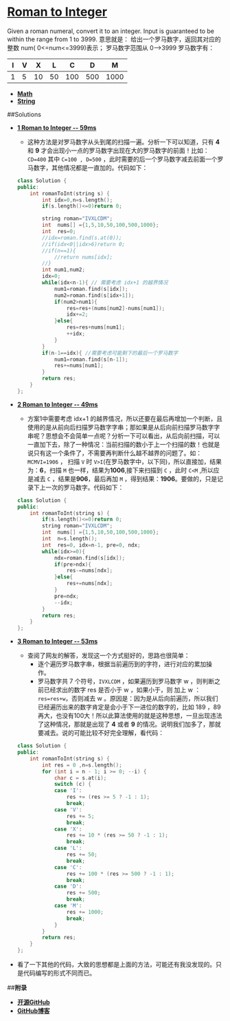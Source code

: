 # [Roman to Integer](https://leetcode.com/problems/integer-to-roman/)
Given a roman numeral, convert it to an integer.
Input is guaranteed to be within the range from 1 to 3999.
意思就是：
给出一个罗马数字，返回其对应的整数 num( 0<=num<=3999)表示；
罗马数字范围从 0-->3999 
罗马数字有：  

|I |V |X |L |C |D |M |   
|--|--|--|--|--|--|--|   
|1 |5 |10|50|100|500|1000|   
   
- **[Math](https://leetcode.com/tag/math/)** 
- **[String](https://leetcode.com/tag/string/)**


##Solutions

- **[1 Roman to Integer -- 59ms](https://leetcode.com/submissions/detail/22923182/)**
    - 这种方法是对罗马数字从头到尾的扫描一遍。分析一下可以知道，只有 **4** 和 **9** 才会出现小一点的罗马数字出现在大的罗马数字的前面！比如：`CD=400` 其中 `C=100 , D=500` ，此时需要的后一个罗马数字减去前面一个罗马数字，其他情况都是一直加的。代码如下：
    ```cpp
    class Solution {
    public:
        int romanToInt(string s) {
            int idx=0,n=s.length();
            if(s.length()<=0)return 0;
    
            string roman="IVXLCDM";
            int  nums[] ={1,5,10,50,100,500,1000};
            int  res=0;
            //idx=roman.find(s.at(0));
            //if(idx<0||idx>6)return 0;
            //if(n==1){
                //return nums[idx];
            //}
            int num1,num2;
            idx=0;
            while(idx<n-1){ // 需要考虑 idx+1 的越界情况
                num1=roman.find(s[idx]);
                num2=roman.find(s[idx+1]);
                if(num2>num1){
                    res=res+(nums[num2]-nums[num1]);
                    idx+=2;
                }else{
                    res=res+nums[num1];
                    ++idx;
                }
            }
            if(n-1==idx){ //需要考虑可能剩下的最后一个罗马数字
                num1=roman.find(s[n-1]);
                res+=nums[num1];
            }
            return res;
        }
    };

    ```

- **[2 Roman to Integer -- 49ms](https://leetcode.com/submissions/detail/22924998/)**
    - 方案1中需要考虑 idx+1 的越界情况，所以还要在最后再增加一个判断，且使用的是从前向后扫描罗马数字字串；那如果是从后向前扫描罗马数字字串呢？思想会不会简单一点呢？分析一下可以看出，从后向前扫描，可以一直加下去，除了一种情况：当前扫描的数小于上一个扫描的数！也就是说只有这一个条件了，不需要再判断什么越不越界的问题了。如：`MCMVI=1906` ， 扫描 `V` 时 `V>I`(在罗马数字中，以下同)，所以直接加，结果为：**6**，扫描 `M` 也一样，结果为**1006**,接下来扫描到 `C` ，此时 `C<M` ,所以应是减去 `C` ，结果是**906**，最后再加 `M` ，得到结果：**1906**。要做的，只是记录下上一次的罗马数字。代码如下：
    ```cpp
    class Solution {
    public:
        int romanToInt(string s) {
            if(s.length()<=0)return 0;
            string roman="IVXLCDM";
            int  nums[] ={1,5,10,50,100,500,1000};
            int  n=s.length();
            int  res=0, idx=n-1, pre=0, ndx;
            while(idx>=0){
                ndx=roman.find(s[idx]);
                if(pre>ndx){
                    res-=nums[ndx];
                }else{
                    res+=nums[ndx];
                }
                pre=ndx;
                --idx;
            }
            return res;
        }
    }; 
    ```
- **[3 Roman to Integer -- 53ms](https://leetcode.com/submissions/detail/22928879/)**
    - 查阅了网友的解答，发现这一个方式挺好的，思路也很简单：
        - 逐个遍历罗马数字串，根据当前遍历到的字符，进行对应的累加操作。
        - 罗马数字共 7 个符号，`IVXLCDM` ，如果遍历到罗马数字 w ，则判断之前已经求出的数字 res 是否小于 w ，如果小于，则 加上 w ：`res=res+w`，否则减去 w  。原因是：因为是从后向前遍历，所以我们已经遍历出来的数字肯定是会小于下一进位的数字的，比如 189 ，89再大，也没有100大！所以此算法使用的就是这种思想，一旦出现违法了这种情况，那就是出现了 **4** 或者 **9** 的情况。说明我们加多了，那就要减去。说的可能比较不好完全理解，看代码：
    ```cpp
    class Solution {
    public:
        int romanToInt(string s) {
            int res = 0 ,n=s.length();
            for (int i = n - 1; i >= 0; --i) {
                char c = s.at(i);
                switch (c) {
                case 'I':
                    res += (res >= 5 ? -1 : 1);
                    break;
                case 'V':
                    res += 5;
                    break;
                case 'X':
                    res += 10 * (res >= 50 ? -1 : 1);
                    break;
                case 'L':
                    res += 50;
                    break;
                case 'C':
                    res += 100 * (res >= 500 ? -1 : 1);
                    break;
                case 'D':
                    res += 500;
                    break;
                case 'M':
                    res += 1000;
                    break;
                }
            }
            return res;
        }
    };
    ```    

- 看了一下其他的代码，大致的思想都是上面的方法，可能还有我没发现的。只是代码编写的形式不同而已。


##**附录**
- **[开源GitHub](https://github.com/bbxytl/LeetCodesOJ/blob/master/README.md#githubblog--leetcodesoj)** 
- **[GitHub博客](http://bbxytl.github.io/)**
